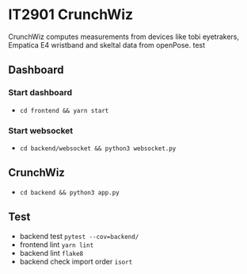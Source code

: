 # IT2901 CrunchWiz

CrunchWiz computes measurements from devices like tobi eyetrakers, Empatica E4 wristband and skeltal data from openPose. test

## Dashboard

### Start dashboard

- `cd frontend && yarn start`

### Start websocket

- `cd backend/websocket && python3 websocket.py`

## CrunchWiz

- `cd backend && python3 app.py`

## Test
* backend test `pytest --cov=backend/` 
* frontend lint `yarn lint`
* backend lint `flake8`
* backend check import order `isort`

